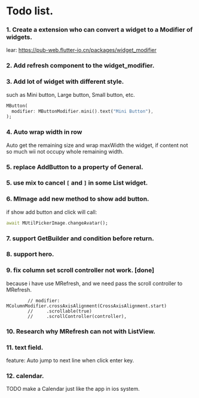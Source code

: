 # Todo list.
### 1. Create a extension who can convert a widget to a Modifier of widgets.

lear:
https://pub-web.flutter-io.cn/packages/widget_modifier

### 2. Add refresh component to the widget_modifier.

### 3. Add lot of widget with different style.

such as Mini button, Large button, Small button, etc. 

```dart
MButton(
  modifier: MButtonModifier.mini().text("Mini Button"),
);
```

### 4. Auto wrap width in row
Auto get the remaining size and wrap maxWidth the widget, if content not so much 
wii not occupy whole remaining width.


### 5. replace AddButton to a property of General.
 
### 5. use mix to cancel `[` and `]` in some List widget.

### 6. MImage add new method to show add button.
if show add button and click will call: 
```dart 
await MUtilPickerImage.changeAvatar();
```

### 7. support GetBuilder and condition before return.

### 8. support hero.

### 9. fix column set scroll controller not work. [done]
because i have use MRefresh, and we need pass the scroll controller to MRefresh. 
```
        // modifier: MColumnModifier.crossAxisAlignment(CrossAxisAlignment.start)
        //     .scrollable(true)
        //     .scrollController(controller),
```

### 10. Research why MRefresh can not with ListView.

### 11. text field.
feature: Auto jump to next line when click enter key.

### 12. calendar.
TODO make a Calendar just like the app in ios system.